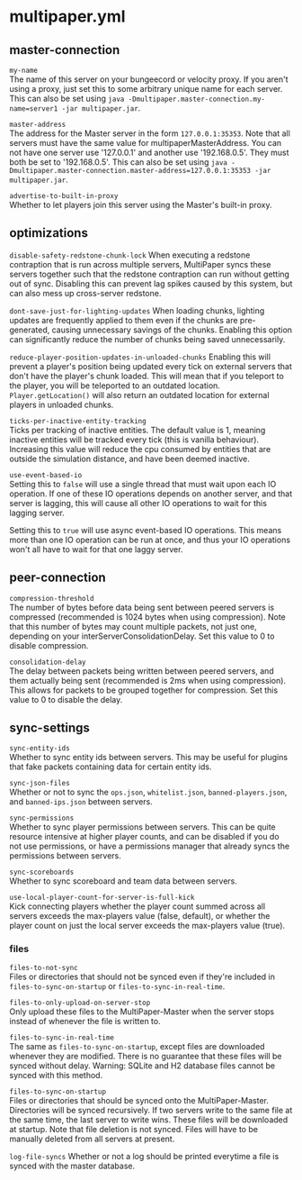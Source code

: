 # multipaper.yml

## master-connection

`my-name`  
The name of this server on your bungeecord or velocity proxy. If you aren't
using a proxy, just set this to some arbitrary unique name for each server.
This can also be set using
`java -Dmultipaper.master-connection.my-name=server1 -jar multipaper.jar`.

`master-address`  
The address for the Master server in the form `127.0.0.1:35353`. Note that all
servers must have the same value for multipaperMasterAddress. You can not have
one server use '127.0.0.1' and another use '192.168.0.5'. They must both be set
to '192.168.0.5'. This can also be set using
`java -Dmultipaper.master-connection.master-address=127.0.0.1:35353 -jar multipaper.jar`.

`advertise-to-built-in-proxy`  
Whether to let players join this server using the Master's built-in proxy.

## optimizations

`disable-safety-redstone-chunk-lock`
When executing a redstone contraption that is run across multiple servers,
MultiPaper syncs these servers together such that the redstone contraption can
run without getting out of sync. Disabling this can prevent lag spikes caused
by this system, but can also mess up cross-server redstone.

`dont-save-just-for-lighting-updates`
When loading chunks, lighting updates are frequently applied to them even if
the chunks are pre-generated, causing unnecessary savings of the chunks.
Enabling this option can significantly reduce the number of chunks being saved
unnecessarily.

`reduce-player-position-updates-in-unloaded-chunks`
Enabling this will prevent a player's position being updated every tick on
external servers that don't have the player's chunk loaded. This will mean that
if you teleport to the player, you will be teleported to an outdated location.
`Player.getLocation()` will also return an outdated location for external
players in unloaded chunks.

`ticks-per-inactive-entity-tracking`  
Ticks per tracking of inactive entities. The default value is 1, meaning
inactive entities will be tracked every tick (this is vanilla behaviour).
Increasing this value will reduce the cpu consumed by entities that are
outside the simulation distance, and have been deemed inactive.

`use-event-based-io`  
Setting this to `false` will use a single thread that must wait upon each IO
operation. If one of these IO operations depends on another server, and that
server is lagging, this will cause all other IO operations to wait for this
lagging server.

Setting this to `true` will use async event-based IO operations. This means
more than one IO operation can be run at once, and thus your IO operations
won't all have to wait for that one laggy server.

## peer-connection

`compression-threshold`  
The number of bytes before data being sent between peered servers is compressed
(recommended is 1024 bytes when using compression). Note that this number of
bytes may count multiple packets, not just one, depending on your
interServerConsolidationDelay. Set this value to 0 to disable compression.

`consolidation-delay`  
The delay between packets being written between peered servers, and them
actually being sent (recommended is 2ms when using compression). This allows
for packets to be grouped together for compression. Set this value to 0 to
disable the delay.

## sync-settings

`sync-entity-ids`  
Whether to sync entity ids between servers. This may be useful for plugins
that fake packets containing data for certain entity ids.

`sync-json-files`  
Whether or not to sync the `ops.json`, `whitelist.json`, `banned-players.json`,
and `banned-ips.json` between servers.

`sync-permissions`  
Whether to sync player permissions between servers. This can be quite resource
intensive at higher player counts, and can be disabled if you do not use
permissions, or have a permissions manager that already syncs the permissions
between servers.

`sync-scoreboards`  
Whether to sync scoreboard and team data between servers.

`use-local-player-count-for-server-is-full-kick`  
Kick connecting players whether the player count summed across all servers
exceeds the max-players value (false, default), or whether the player count on
just the local server exceeds the max-players value (true).

### files

`files-to-not-sync`  
Files or directories that should not be synced even if they're included in
`files-to-sync-on-startup` or `files-to-sync-in-real-time`.

`files-to-only-upload-on-server-stop`  
Only upload these files to the MultiPaper-Master when the server stops instead
of whenever the file is written to.

`files-to-sync-in-real-time`  
The same as `files-to-sync-on-startup`, except files are downloaded whenever
they are modified. There is no guarantee that these files will be synced
without delay. Warning: SQLite and H2 database files cannot be synced with
this method.

`files-to-sync-on-startup`  
Files or directories that should be synced onto the MultiPaper-Master.
Directories will be synced recursively. If two servers write to the same file
at the same time, the last server to write wins. These files will be downloaded
at startup. Note that file deletion is not synced. Files will have to be
manually deleted from all servers at present.

`log-file-syncs`
Whether or not a log should be printed everytime a file is synced with the
master database.
